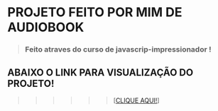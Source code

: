 <h1>PROJETO FEITO POR MIM DE AUDIOBOOK</h1>

><h3>Feito atraves do curso de javascrip-impressionador !</h3>

<h2>ABAIXO O LINK PARA VISUALIZAÇÃO DO PROJETO!</h2>

>>>>>>[[CLIQUE AQUI!](https://joaocamposwork.github.io/PROJETO-AUDIOBOOK-JAVASCRIPT/)]
